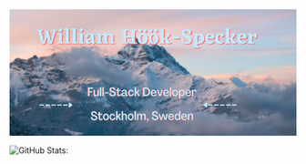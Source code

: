 <img src="https://github.com/sealfury/sealfury/blob/master/github_profile_header.png?raw=true">

![GitHub Stats:](https://github-readme-stats.vercel.app/api?username=sealfury&show_icons=true&theme=bear&line_height=14&bg_color=00000000&hide=issues)
